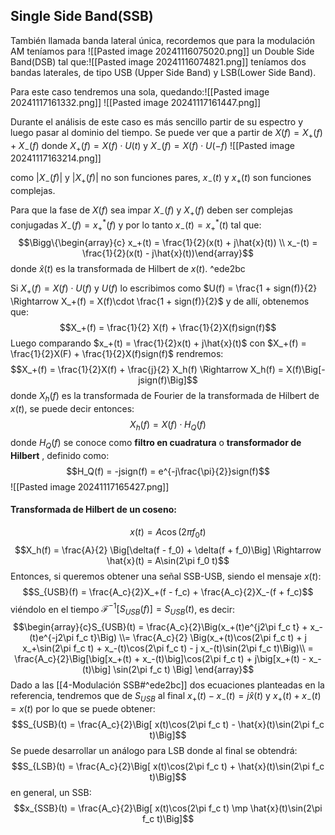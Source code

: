 ## Single Side Band(SSB)
También llamada banda lateral única, recordemos que para la modulación AM teníamos para ![[Pasted image 20241116075020.png]]
un Double Side Band(DSB) tal que:![[Pasted image 20241116074821.png]]
teníamos dos bandas laterales, de tipo USB (Upper Side Band) y LSB(Lower Side Band).

Para este caso tendremos una sola, quedando:![[Pasted image 20241117161332.png]]
![[Pasted image 20241117161447.png]]

Durante el análisis de este caso es más sencillo partir de su espectro y luego pasar al dominio del tiempo. Se puede ver que a partir de $X(f) = X_+(f) + X_-(f)$ donde $X_+(f) = X(f)\cdot U(t)$ y $X_-(f) = X(f)\cdot U(-f)$  ![[Pasted image 20241117163214.png]]

como $|X_-(f)|$ y $|X_+(f)|$ no son funciones pares, $x_-(t)$ y $x_+(t)$ son funciones complejas.

Para que la fase de $X(f)$ sea impar $X_-(f)$ y $X_+(f)$ deben ser complejas conjugadas $X_-(f) = x_+^*(f)$ y por lo tanto $x_-(t) = x_+^*(t)$ tal que:
$$\Bigg\{\begin{array}{c} x_+(t) = \frac{1}{2}(x(t) + j\hat{x}(t)) \\ x_-(t) = \frac{1}{2}(x(t) - j\hat{x}(t))\end{array}$$ donde $\hat{x}(t)$ es la transformada de Hilbert de $x(t)$. ^ede2bc

Si $X_+(f) = X(f)\cdot U(f)$ y $U(f)$ lo escribimos como $U(f) = \frac{1 + sign(f)}{2} \Rightarrow X_+(f) = X(f)\cdot \frac{1 + sign(f)}{2}$ y de allí, obtenemos que:
$$X_+(f) = \frac{1}{2} X(f) + \frac{1}{2}X(f)sign(f)$$
Luego comparando $x_+(t) = \frac{1}{2}x(t) + j\hat{x}(t)$ con $X_+(f) = \frac{1}{2}X(F) + \frac{1}{2}X(f)sign(f)$ rendremos:
$$X_+(f) = \frac{1}{2}X(f) + \frac{j}{2} X_h(f) \Rightarrow X_h(f) = X(f)\Big[-jsign(f)\Big]$$
donde $X_h(f)$ es la transformada de Fourier de la transformada de Hilbert de $x(t)$, se puede decir entonces:
$$X_h(f) = X(f)\cdot H_Q(f)$$
donde $H_Q(f)$ se conoce como **filtro en cuadratura** o **transformador de Hilbert** , definido como:
$$H_Q(f) = -jsign(f) = e^{-j\frac{\pi}{2}}sign(f)$$
![[Pasted image 20241117165427.png]]

#### Transformada de Hilbert de un coseno:
$$x(t) = A\cos(2\pi f_0 t)$$
$$X_h(f) = \frac{A}{2} \Big[\delta(f - f_0) + \delta(f + f_0)\Big] \Rightarrow \hat{x}(t) = A\sin(2\pi f_0 t)$$
Entonces, si queremos obtener una señal SSB-USB, siendo el mensaje $x(t)$:
$$S_{USB}(f) = \frac{A_c}{2}X_+(f - f_c) + \frac{A_c}{2}X_-(f + f_c)$$
viéndolo en el tiempo $\mathcal{F}^{-1}[S_{USB}(f)] = S_{USB}(t)$, es decir:
$$\begin{array}{c}S_{USB}(t) = \frac{A_c}{2}\Big(x_+(t)e^{j2\pi f_c t} + x_-(t)e^{-j2\pi f_c t}\Big) \\= \frac{A_c}{2} \Big(x_+(t)\cos(2\pi f_c t) + j x_+\sin(2\pi f_c t) + x_-(t)\cos(2\pi f_c t) - j x_-(t)\sin(2\pi f_c t)\Big)\\ = \frac{A_c}{2}\Big[\big[x_+(t) + x_-(t)\big]\cos(2\pi f_c t) + j\big[x_+(t) - x_-(t)\big] \sin(2\pi f_c t) \Big] \end{array}$$ Dado a las   [[4-Modulación SSB#^ede2bc]] dos ecuaciones planteadas en la referencia, tendremos que de $S_{USB}$ al final $x_+(t) - x_-(t) = j\hat{x}(t)$ y $x_+(t) + x_-(t) = x(t)$ por lo que se puede obtener:
$$S_{USB}(t) = \frac{A_c}{2}\Big[ x(t)\cos(2\pi f_c t) - \hat{x}(t)\sin(2\pi f_c t)\Big]$$
Se puede desarrollar un análogo para LSB donde al final se obtendrá:
$$S_{LSB}(t) = \frac{A_c}{2}\Big[ x(t)\cos(2\pi f_c t) + \hat{x}(t)\sin(2\pi f_c t)\Big]$$
en general, un SSB:
$$x_{SSB}(t) = \frac{A_c}{2}\Big[ x(t)\cos(2\pi f_c t) \mp \hat{x}(t)\sin(2\pi f_c t)\Big]$$